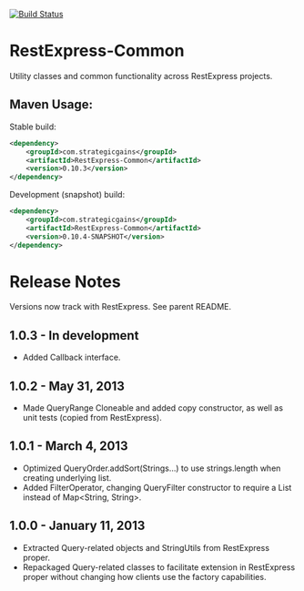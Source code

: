 [![Build Status](https://buildhive.cloudbees.com/job/RestExpress/job/RestExpress-Common/badge/icon)](https://buildhive.cloudbees.com/job/RestExpress/job/RestExpress-Common/)

RestExpress-Common
==================

Utility classes and common functionality across RestExpress projects.

Maven Usage:
------------
Stable build:
```xml
<dependency>
	<groupId>com.strategicgains</groupId>
	<artifactId>RestExpress-Common</artifactId>
	<version>0.10.3</version>
</dependency>
```
Development (snapshot) build:
```xml
<dependency>
	<groupId>com.strategicgains</groupId>
	<artifactId>RestExpress-Common</artifactId>
	<version>0.10.4-SNAPSHOT</version>
</dependency>
```

Release Notes
=============
Versions now track with RestExpress.  See parent README.

1.0.3 - In development
-----
* Added Callback<T> interface.

1.0.2 - May 31, 2013
--------------------
* Made QueryRange Cloneable and added copy constructor, as well as unit tests (copied from RestExpress).

1.0.1 - March 4, 2013
---------------------
* Optimized QueryOrder.addSort(Strings…) to use strings.length when creating underlying list.
* Added FilterOperator, changing QueryFilter constructor to require a List<FilterComponent> instead of Map<String, String>.

1.0.0 - January 11, 2013
------------------------
* Extracted Query-related objects and StringUtils from RestExpress proper.
* Repackaged Query-related classes to facilitate extension in RestExpress proper without changing how clients use the factory capabilities.
